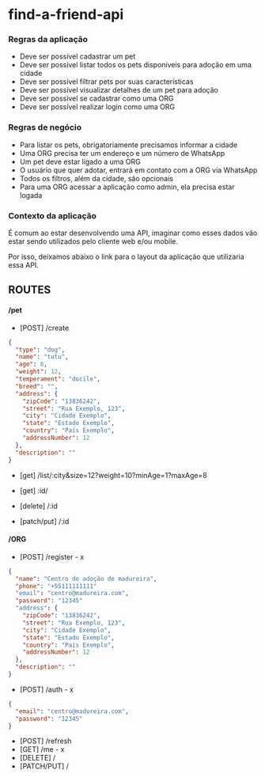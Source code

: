 # find-a-friend-api

### Regras da aplicação

- Deve ser possível cadastrar um pet
- Deve ser possível listar todos os pets disponíveis para adoção em uma cidade
- Deve ser possível filtrar pets por suas características
- Deve ser possível visualizar detalhes de um pet para adoção
- Deve ser possível se cadastrar como uma ORG
- Deve ser possível realizar login como uma ORG

### Regras de negócio

- Para listar os pets, obrigatoriamente precisamos informar a cidade
- Uma ORG precisa ter um endereço e um número de WhatsApp
- Um pet deve estar ligado a uma ORG
- O usuário que quer adotar, entrará em contato com a ORG via WhatsApp
- Todos os filtros, além da cidade, são opcionais
- Para uma ORG acessar a aplicação como admin, ela precisa estar logada

### Contexto da aplicação

É comum ao estar desenvolvendo uma API, imaginar como esses dados vão estar sendo utilizados pelo cliente web e/ou mobile.

Por isso, deixamos abaixo o link para o layout da aplicação que utilizaria essa API.

## ROUTES

#### /pet

- [POST] /create

```json
{
  "type": "dog",
  "name": "tutu",
  "age": 8,
  "weight": 12,
  "temperament": "docile",
  "breed": "",
  "address": {
    "zipCode": "13836242",
    "street": "Rua Exemplo, 123",
    "city": "Cidade Exemplo",
    "state": "Estado Exemplo",
    "country": "País Exemplo",
    "addressNumber": 12
  },
  "description": ""
}
```

- [get] /list/:city&size=12?weight=10?minAge=1?maxAge=8

- [get] :id/

- [delete] /:id

- [patch/put] /:id

#### /ORG

- [POST] /register - x

```json
{
  "name": "Centro de adoção de madureira",
  "phone": "+55111111111"
  "email": "centro@madureira.com",
  "password": "12345"
  "address": {
    "zipCode": "13836242",
    "street": "Rua Exemplo, 123",
    "city": "Cidade Exemplo",
    "state": "Estado Exemplo",
    "country": "País Exemplo",
    "addressNumber": 12
  },
  "description": ""
}
```

- [POST] /auth - x

```json
{
  "email": "centro@madureira.com",
  "password": "12345"
}
```

- [POST] /refresh
- [GET] /me - x
- [DELETE] /
- [PATCH/PUT] /
